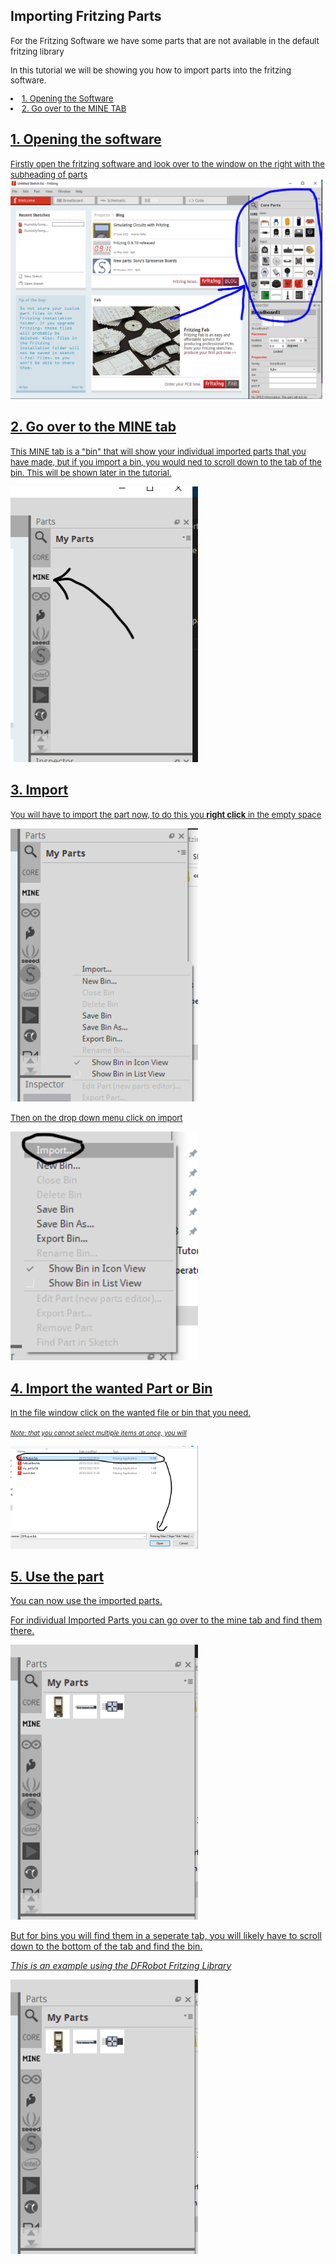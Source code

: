 ## Importing Fritzing Parts
<font size="2"> For the Fritzing Software we have some parts that are not available in the default fritzing library

In this tutorial we will be showing you how to import parts into the fritzing software. 
<u>
 <li> 1. Opening the Software</li>
 <li> 2. Go over to the MINE TAB </li>
</ul> 
</font>

## 1. Opening the software
<font size="2"> Firstly open the fritzing software and look over to the window on the right with the subheading of parts </font>
<img src="https://github.com/Fabrication-Lab/Example-Electronics-Projects/blob/Added-fritzing-components/Fritzingparts/Images/Images1.PNG" style="width:499px;height:auto">

## 2. Go over to the MINE tab
<font size="2"> This MINE tab is a "bin" that will show your individual imported parts that you have made, but if you import a bin, you would ned to scroll down to the tab of the bin. This will be shown later in the tutorial. </font>

<img src="https://github.com/Fabrication-Lab/Example-Electronics-Projects/blob/Added-fritzing-components/Fritzingparts/Images/Images2.PNG" style="width:300px;height:auto">

## 3. Import
<font size="2"> You will have to import the part now, to do this you **right click** in the empty space </font>

<img src="https://github.com/Fabrication-Lab/Example-Electronics-Projects/blob/Added-fritzing-components/Fritzingparts/Images/Images3.PNG" style="width:300px;height:auto">

<font size="2"> Then on the drop down menu click on import </font>

<img src="https://github.com/Fabrication-Lab/Example-Electronics-Projects/blob/Added-fritzing-components/Fritzingparts/Images/Images4.PNG" style="width:300px;height:auto">

## 4. Import the wanted Part or Bin
<font size="2">In the file window click on the wanted file or bin that you need.</font>

<font size="1">_Note: that you cannot select multiple items at once, you will_</font>

<img src="https://github.com/Fabrication-Lab/Example-Electronics-Projects/blob/Added-fritzing-components/Fritzingparts/Images/Images5.png" style="width:300px;height:auto">

## 5. Use the part
You can now use the imported parts.

For individual Imported Parts you can go over to the mine tab and find them there.

<img src="https://github.com/Fabrication-Lab/Example-Electronics-Projects/blob/Added-fritzing-components/Fritzingparts/Images/Images6.png" style="width:300px;height:auto">

But for bins you will find them in a seperate tab, you will likely have to scroll down to the bottom of the tab and find the bin.

_This is an example using the DFRobot Fritzing Library_

<img src="https://github.com/Fabrication-Lab/Example-Electronics-Projects/blob/Added-fritzing-components/Fritzingparts/Images/Images6.png" style="width:300px;height:auto">




